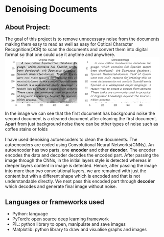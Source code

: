 <h1>Denoising Documents</h1>

<h2>About Project:</h2>
<p>
  The goal of this project is to remove unnecessary noise from the documents making them easy to read as well as easy for Optical 
  Character Recognition(OCR) to scan the documents and convert them into digital format so that one could use it anytime and anywhere.
  <br />
  <img src="https://github.com/SurajChinna/Denoising-Documents/blob/master/assets/img1.png" />
  <br />
  In the image we can see that the first document has background noise the second document is a cleaned document after cleaning 
  the first document. Apart from just background noise there can be other types of noise such as coffee stains or folds
  <br /><br />
  I have used denoising autoencoders to clean the documents. The autoencoders are coded using Convolutional Neural Networks(CNNs). An 
  autoencoder has two parts, one <b>encoder</b> and other <b>decoder</b>. The encoder encodes the data and decoder decodes the encoded 
  part. After passing the image through the CNNs, in the initial layers style is detected whereas in deeper layers content in image is 
  detected. Hence, after passing the image into more than two convolutional layers, we are remained with just the content but with a 
  different shape which is encoded and that is not understandable directly. We next pass this encoded part through <b>decoder</b> which 
  decodes and generate final image without noise. 
</p>

<h2>Languages or frameworks used</h2>
<p>
<ul>
  <li>Python: language</li>
 <li>PyTorch: open source deep learning framework</li>
 <li>PIL: python library to open, manipulate and save images</li>
 <li>Matplotlib: python library to draw and visualise graphs and images</li>
</ul>
</p>
